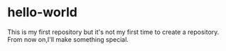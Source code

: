 # hello-world
This is my first repository but it's not my first time to create a repository.
From now on,I'll make something special.
